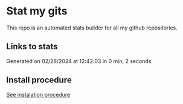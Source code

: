 # Stat my gits

This repo is an automated stats builder for all my github repositories.

## Links to stats


Generated on 02/28/2024 at 12:42:03 in 0 min, 2 seconds.

## Install procedure

[See instalation procedure](./src/install.md)
